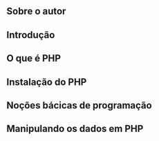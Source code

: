

## Sobre o autor

## Introdução

## O que é PHP

## Instalação do PHP

## Noções bácicas de programação

## Manipulando os dados em PHP

